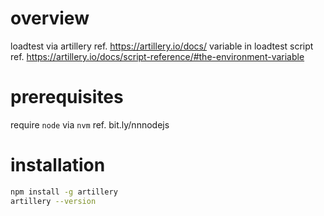 # overview
loadtest via artillery      ref. https://artillery.io/docs/
variable in loadtest script ref. https://artillery.io/docs/script-reference/#the-environment-variable

# prerequisites
require `node` via `nvm` ref. bit.ly/nnnodejs

# installation
```bash
npm install -g artillery
artillery --version
```
